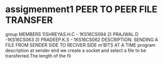 # assigmenment1 PEER TO PEER FILE TRANSFER
group MEMBERS 
1)SHREYAS.H.C - 1KS16CS094
2) PRAJWAL.D -1KS16CS063
3) PRADEEP.K.S - 1KS16CS062
DESCRIPTION:
SENDING A FILE FROM SENDER SIDE TO RECIVER SIDE  m'BITS AT A TIME
program description at sender end we create a socket and select a file to be transferred.The length of the fil
